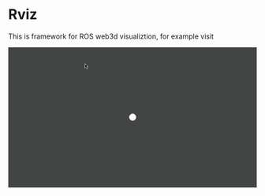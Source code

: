# Rviz

This is framework for ROS web3d visualiztion, for example visit 

![image](https://github.com/bailiqun/Rviz/blob/master/show.gif)
